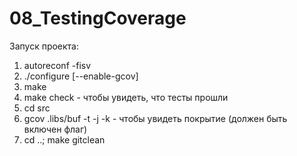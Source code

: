 # 08_TestingCoverage
Запуск проекта:
1. autoreconf -fisv
2. ./configure [--enable-gcov] 
3. make
4. make check - чтобы увидеть, что тесты прошли
5. cd src
6. gcov .libs/buf -t -j -k - чтобы увидеть покрытие (должен быть включен флаг)
7. cd ..; make gitclean
